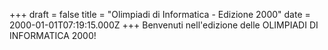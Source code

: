+++
draft = false
title = "Olimpiadi di Informatica - Edizione 2000"
date = 2000-01-01T07:19:15.000Z
+++
Benvenuti nell'edizione delle OLIMPIADI DI INFORMATICA 2000!

